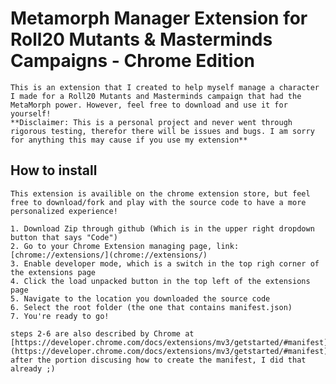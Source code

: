 # Metamorph Manager Extension for Roll20 Mutants & Masterminds Campaigns - Chrome Edition
    This is an extension that I created to help myself manage a character I made for a Roll20 Mutants and Masterminds campaign that had the MetaMorph power. However, feel free to download and use it for yourself! 
    **Disclaimer: This is a personal project and never went through rigorous testing, therefor there will be issues and bugs. I am sorry for anything this may cause if you use my extension**

## How to install
    This extension is availible on the chrome extension store, but feel free to download/fork and play with the source code to have a more personalized experience!

    1. Download Zip through github (Which is in the upper right dropdown button that says "Code")
    2. Go to your Chrome Extension managing page, link: [chrome://extensions/](chrome://extensions/)
    3. Enable developer mode, which is a switch in the top righ corner of the extensions page
    4. Click the load unpacked button in the top left of the extensions page
    5. Navigate to the location you downloaded the source code
    6. Select the root folder (the one that contains manifest.json)
    7. You're ready to go!

    steps 2-6 are also described by Chrome at [https://developer.chrome.com/docs/extensions/mv3/getstarted/#manifest](https://developer.chrome.com/docs/extensions/mv3/getstarted/#manifest) after the portion discusing how to create the manifest, I did that already ;)
